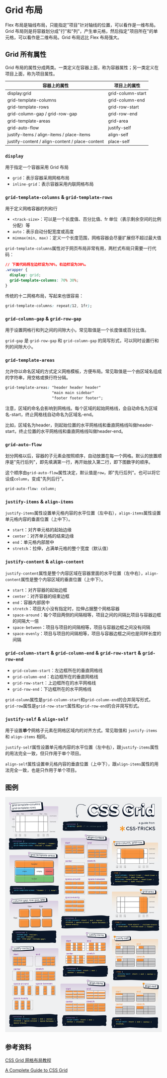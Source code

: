 # Grid 布局

Flex 布局是轴线布局，只能指定"项目"针对轴线的位置，可以看作是一维布局。Grid 布局则是将容器划分成"行"和"列"，产生单元格，然后指定"项目所在"的单元格，可以看作是二维布局。Grid 布局远比 Flex 布局强大。

## Grid 所有属性

Grid 布局的属性分成两类。一类定义在容器上面，称为容器属性；另一类定义在项目上面，称为项目属性。

| 容器上的属性                     | 项目上的属性           |
| -------------------------------| ---------------------|
| display:grid                   | grid-column-start    |
| grid-template-columns          | grid-column-end      |
| grid-template-rows             | grid-row-start       |
| grid-column-gap / grid-row-gap | grid-row-end         |
| grid-template-areas            | grid-area            |
| grid-auto-flow                 | justify-self         |
| justify-items / align-items / place-items    | align-self           |
| justify-content / align-content / place-content    | place-self           |

### `display`

用于指定一个容器采用 Grid 布局
  
- `grid`：表示容器采用网格布局
- `inline-grid`：表示容器采用内联网格布局

### `grid-template-columns` & `grid-template-rows`

用于定义网格容器的列和行

- `<track-size>`：可以是一个长度值、百分比值、fr 单位（表示剩余空间的比例分配）等
- `auto`：表示自动分配宽度或高度
- `minmax(min, max)`：定义一个长度范围，网格容器会尽量扩展但不超过最大值

`grid-template-columns`属性对于网页布局非常有用，两栏式布局只需要一行代码：

```css
// 下面代码将左边栏设为70%，右边栏设为30%。
.wrapper {
  display: grid;
  grid-template-columns: 70% 30%;
}
```

传统的十二网格布局，写起来也很容易：

```css
grid-template-columns: repeat(12, 1fr);
```

### `grid-column-gap` & `grid-row-gap`

用于设置网格行和列之间的间隙大小。常见取值是一个长度值或百分比值。

`grid-gap` 是 `grid-row-gap` 和 `grid-column-gap` 的简写形式，可以同时设置行和列的间隙大小。

### `grid-template-areas`

允许你以命名区域的方式定义网格模板，方便布局。常见取值是一个由区域名组成的字符串，用空格或换行符分隔。

```css
grid-template-areas: "header header header"
                     "main main sidebar"
                     "footer footer footer";
```

注意，区域的命名会影响到网格线。每个区域的起始网格线，会自动命名为区域名-start，终止网格线自动命名为区域名-end。

比如，区域名为header，则起始位置的水平网格线和垂直网格线叫做header-start，终止位置的水平网格线和垂直网格线叫做header-end。

### `grid-auto-flow`

划分网格以后，容器的子元素会按照顺序，自动放置在每一个网格。默认的放置顺序是"先行后列"，即先填满第一行，再开始放入第二行，即下图数字的顺序。

这个顺序由`grid-auto-flow`属性决定，默认值是`row`，即"先行后列"。也可以将它设成`column`，变成"先列后行"。

```css
grid-auto-flow: column;
```

### `justify-items` & `align-items`

`justify-items`属性设置单元格内容的水平位置（左中右），`align-items`属性设置单元格内容的垂直位置（上中下）。

- `start`：对齐单元格的起始边缘
- `center`：对齐单元格的结束边缘
- `end`：单元格内部居中
- `stretch`：拉伸，占满单元格的整个宽度（默认值）

### `justify-content` & `align-content`

`justify-content`属性是整个内容区域在容器里面的水平位置（左中右），`align-content`属性是整个内容区域的垂直位置（上中下）。

- `start`：对齐容器的起始边框
- `center`：对齐容器的结束边框
- `end`：容器内部居中
- `stretch`：项目大小没有指定时，拉伸占据整个网格容器
- `space-around`：每个项目两侧的间隔相等，项目之间的间隔比项目与容器边框的间隔大一倍
- `space-between`：项目与项目的间隔相等，项目与容器边框之间没有间隔
- `space-evenly`：项目与项目的间隔相等，项目与容器边框之间也是同样长度的间隔

### `grid-column-start` & `grid-column-end` & `grid-row-start` & `grid-row-end`

- `grid-column-start`：左边框所在的垂直网格线
- `grid-column-end`：右边框所在的垂直网格线
- `grid-row-start`：上边框所在的水平网格线
- `grid-row-end`：下边框所在的水平网格线

`grid-column`属性是`grid-column-start`和`grid-column-end`的合并简写形式，`grid-row`属性是`grid-row-start`属性和`grid-row-end`的合并简写形式。

### `justify-self` & `align-self`

用于设置**单个**网格子元素在网格区域内的对齐方式。常见取值和 `justify-items` 和 `align-items` 相同。

`justify-self`属性设置单元格内容的水平位置（左中右），跟`justify-items`属性的用法完全一致，但只作用于单个项目。

`align-self`属性设置单元格内容的垂直位置（上中下），跟`align-items`属性的用法完全一致，也是只作用于单个项目。

## 图例

![grid](./assets/grid.png)

## 参考资料

[CSS Grid 网格布局教程](https://www.ruanyifeng.com/blog/2019/03/grid-layout-tutorial.html)

[A Complete Guide to CSS Grid](https://css-tricks.com/snippets/css/complete-guide-grid/)

